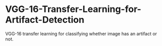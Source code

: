 # VGG-16-Transfer-Learning-for-Artifact-Detection
VGG-16 transfer learning for classifying whether image has an artifact or not.
